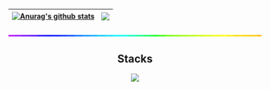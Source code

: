 | <a href="https://github.com/anuraghazra/github-readme-stats"><img align="center" src="https://github-readme-stats.vercel.app/api?username=easytopy&show_icons=true&include_all_commits=true&theme=buefy&hide_border=true" alt="Anurag's github stats" /></a> | <a href="https://github.com/anuraghazra/github-readme-stats"><img align="center" src="https://github-readme-stats.vercel.app/api/top-langs/?username=easytopy&layout=compact&theme=buefy&hide_border=true" /></a> |
| ------------- | ------------- |

<img style="width:100%;height:3px;" src="./bar.gif" />

<h2 align="center">Stacks </h2>
<p align="center">
  <a href="https://skillicons.dev">
    <img src="https://skillicons.dev/icons?i=discord,bots,github,py,js,html,lua,selenium,vscode,apple,windows" />
  </a>
</p>
